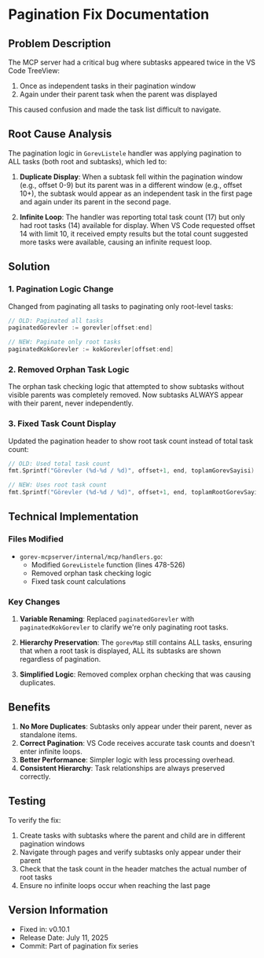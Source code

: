 # Pagination Fix Documentation

## Problem Description

The MCP server had a critical bug where subtasks appeared twice in the VS Code TreeView:
1. Once as independent tasks in their pagination window
2. Again under their parent task when the parent was displayed

This caused confusion and made the task list difficult to navigate.

## Root Cause Analysis

The pagination logic in `GorevListele` handler was applying pagination to ALL tasks (both root and subtasks), which led to:

1. **Duplicate Display**: When a subtask fell within the pagination window (e.g., offset 0-9) but its parent was in a different window (e.g., offset 10+), the subtask would appear as an independent task in the first page and again under its parent in the second page.

2. **Infinite Loop**: The handler was reporting total task count (17) but only had root tasks (14) available for display. When VS Code requested offset 14 with limit 10, it received empty results but the total count suggested more tasks were available, causing an infinite request loop.

## Solution

### 1. Pagination Logic Change

Changed from paginating all tasks to paginating only root-level tasks:

```go
// OLD: Paginated all tasks
paginatedGorevler := gorevler[offset:end]

// NEW: Paginate only root tasks
paginatedKokGorevler := kokGorevler[offset:end]
```

### 2. Removed Orphan Task Logic

The orphan task checking logic that attempted to show subtasks without visible parents was completely removed. Now subtasks ALWAYS appear with their parent, never independently.

### 3. Fixed Task Count Display

Updated the pagination header to show root task count instead of total task count:

```go
// OLD: Used total task count
fmt.Sprintf("Görevler (%d-%d / %d)", offset+1, end, toplamGorevSayisi)

// NEW: Uses root task count
fmt.Sprintf("Görevler (%d-%d / %d)", offset+1, end, toplamRootGorevSayisi)
```

## Technical Implementation

### Files Modified

- `gorev-mcpserver/internal/mcp/handlers.go`:
  - Modified `GorevListele` function (lines 478-526)
  - Removed orphan task checking logic
  - Fixed task count calculations

### Key Changes

1. **Variable Renaming**: Replaced `paginatedGorevler` with `paginatedKokGorevler` to clarify we're only paginating root tasks.

2. **Hierarchy Preservation**: The `gorevMap` still contains ALL tasks, ensuring that when a root task is displayed, ALL its subtasks are shown regardless of pagination.

3. **Simplified Logic**: Removed complex orphan checking that was causing duplicates.

## Benefits

1. **No More Duplicates**: Subtasks only appear under their parent, never as standalone items.
2. **Correct Pagination**: VS Code receives accurate task counts and doesn't enter infinite loops.
3. **Better Performance**: Simpler logic with less processing overhead.
4. **Consistent Hierarchy**: Task relationships are always preserved correctly.

## Testing

To verify the fix:

1. Create tasks with subtasks where the parent and child are in different pagination windows
2. Navigate through pages and verify subtasks only appear under their parent
3. Check that the task count in the header matches the actual number of root tasks
4. Ensure no infinite loops occur when reaching the last page

## Version Information

- Fixed in: v0.10.1
- Release Date: July 11, 2025
- Commit: Part of pagination fix series